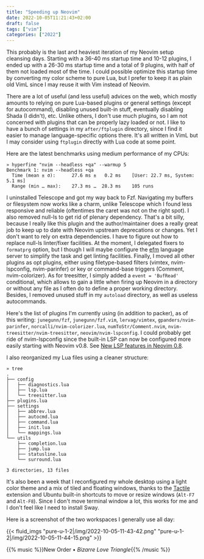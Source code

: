 ```yaml
---
title: "Speeding up Neovim"
date: 2022-10-05T11:21:43+02:00
draft: false
tags: ["vim"]
categories: ["2022"]
---
```


This probably is the last and heaviest iteration of my Neovim setup cleansing days. Starting with a 36-40 ms startup time and 10-12 plugins, I ended up with a 26-30 ms startup time and a total of 9 plugins, with half of them not loaded most of the time. I could possible optimize this startup time by converting my color scheme to pure Lua, but I prefer to keep it as plain old VimL since I may reuse it with Vim instead of Neovim.

There are a lot of useful (and less useful) advices on the web, which mostly amounts to relying on pure Lua-based plugins or general settings (except for autocommand), disabling unused built-in stuff, eventually disabling Shada (I didn't), etc. Unlike others, I don't use much plugins, so I am not concerned with plugins that can be properly lazy loaded or not. I like to have a bunch of settings in my `after/ftplugin` directory, since I find it easier to manage language-specific options there. It's all written in VimL but I may consider using `ftplugin` directly with Lua code at some point.

Here are the latest benchmarks using medium performance of my CPUs:

```shell
» hyperfine "nvim --headless +qa" --warmup 5
Benchmark 1: nvim --headless +qa
  Time (mean ± σ):      27.6 ms ±   0.2 ms    [User: 22.7 ms, System: 5.1 ms]
  Range (min … max):    27.3 ms …  28.3 ms    105 runs
```

I uninstalled Telescope and got my way back to Fzf. Navigating my buffers or filesystem now works like a charm, unlike Telescope which I found less responsive and reliable (oftentimes the caret was not on the right spot). I also removed null-ls to get rid of plenary dependency. That's a bit silly, because I really like this plugin and the author/maintainer does a really great job to keep up to date with Neovim upstream deprecations or changes. Yet I don't want to rely on extra dependencies. I have to figure out how to replace null-ls linter/fixer facilities. At the moment, I delegated fixers to `formatprg` option, but I though I will maybe configure the [efm] language server to simplify the task and get linting facilities. Finally, I moved all other plugins as opt plugins, either using filetype-based filters (vimtex, nvim-lspconfig, nvim-parinfer) or key or command-base triggers (Comment, nvim-colorizer). As for treesitter, I simply added a `event = 'BufRead'` conditional, which allows to gain a little when firing up Neovim in a directory or without any file as I often do to define a proper working directory. Besides, I removed unused stuff in my `autoload` directory, as well as useless autocommands.

Here's the list of plugins I'm currently using (in addition to packer), as of this writing: `junegunn/fzf`, `junegunn/fzf.vim`, `lervag/vimtex`, `gpanders/nvim-parinfer`, `norcalli/nvim-colorizer.lua`, `numToStr/Comment.nvim`, `nvim-treesitter/nvim-treesitter`, `neovim/nvim-lspconfig`. I could probably get ride of nvim-lspconfig since the built-in LSP can now be configured more easily starting with Neovim v0.8. See [New LSP features in Neovim 0.8].

I also reorganized my Lua files using a cleaner structure:

```shell
» tree
.
├── config
│   ├── diagnostics.lua
│   ├── lsp.lua
│   └── treesitter.lua
├── plugins.lua
├── settings
│   ├── abbrev.lua
│   ├── autocmd.lua
│   ├── command.lua
│   ├── init.lua
│   └── mappings.lua
└── utils
    ├── completion.lua
    ├── jump.lua
    ├── statusline.lua
    └── surround.lua

3 directories, 13 files
```

It's also been a week that I reconfigured my whole desktop using a light color theme and a mix of tiled and floating windows, thanks to the [Tactile] extension and Ubuntu built-in shortcuts to move or resize windows (<code>Alt-F7</code> and <code>Alt-F8</code>). Since I don't move terminal window a lot, this works for me and I don't feel like I need to install Sway.

Here is a screenshot of the two workspaces I generally use all day:

{{< fluid_imgs
"pure-u-1-2|/img/2022-10-05-11-43-42.png"
"pure-u-1-2|/img/2022-10-05-11-44-15.png" >}}

{{% music %}}New Order • _Bizarre Love Triangle_{{% /music %}}

[New LSP features in Neovim 0.8]: https://zignar.net/2022/10/01/new-lsp-features-in-neovim-08/
[efm]: https://github.com/mattn/efm-langserver
[Tactile]: https://extensions.gnome.org/extension/4548/tactile/
